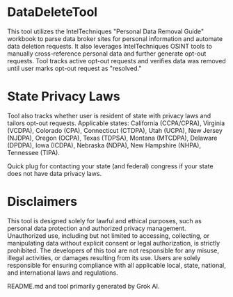 # DataDeleteTool
This tool utilizes the IntelTechniques "Personal Data Removal Guide" workbook to parse data broker sites for personal information and automate data deletion requests. It also leverages IntelTechniques OSINT tools to manually cross-reference personal data and further generate opt-out requests. Tool tracks active opt-out requests and verifies data was removed until user marks opt-out request as "resolved." 


# State Privacy Laws
Tool also tracks whether user is resident of state with privacy laws and tailors opt-out requests. Applicable states: California (CCPA/CPRA), Virginia (VCDPA), Colorado (CPA), Connecticut (CTDPA), Utah (UCPA), New Jersey (NJDPA), Oregon (OCPA), Texas (TDPSA), Montana (MTCDPA), Delaware (DPDPA), Iowa (ICDPA), Nebraska (NDPA), New Hampshire (NHPA), Tennessee (TIPA).

Quick plug for contacting your state (and federal) congress if your state does not have data privacy laws.


# Disclaimers
This tool is designed solely for lawful and ethical purposes, such as personal data protection and authorized privacy management. Unauthorized use, including but not limited to accessing, collecting, or manipulating data without explicit consent or legal authorization, is strictly prohibited. The developers of this tool are not responsible for any misuse, illegal activities, or damages resulting from its use. Users are solely responsible for ensuring compliance with all applicable local, state, national, and international laws and regulations.

README.md and tool primarily generated by Grok AI.
